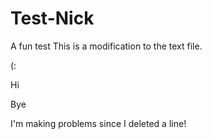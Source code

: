# Test-Nick
A fun test
This is a modification to the text file. 

(:

Hi 

Bye


I'm making problems since I deleted a line! 

